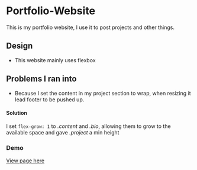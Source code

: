 # Portfolio-Website
This is my portfolio website, I use it to post projects and other things.
## Design
- This website mainly uses flexbox
## Problems I ran into
- Because I set the content in my project section to wrap, when resizing it lead footer to be pushed up.
#### Solution
I set `flex-grow: 1` to *.content* and *.bio*, allowing them to grow to the available space and gave *.project* a min height
### Demo
[View page here](https://vichekaoeun.github.io/Portfolio-Website/)